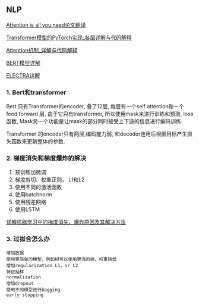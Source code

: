 
## NLP

[Attention is all you need论文翻译](https://codle.net/attention-is-all-you-need/)

[Transformer模型的PyTorch实现_各层详解与代码解释](https://luozhouyang.github.io/transformer/)

[Attention机制_详解与代码解释](https://luozhouyang.github.io/attetnion_mechanism/)

[BERT模型详解](https://zhuanlan.zhihu.com/p/103226488)

[ELECTRA详解](https://zhuanlan.zhihu.com/p/118135466)

### 1. Bert和transformer
Bert 只有Transformer的encoder, 叠了12层, 每层有一个self attention和一个feed forward 层, 由于它只有transformer, 所以使用mask来进行训练和预测, loss函数, Mask另一个功能是让mask的部分同时接受上下游的信息进行编码训练.

Transformer 的encoder只有两层,编码能力弱, 和decoder连用后根据目标产生损失函数来更新整体的参数.

### 2. 梯度消失和梯度爆炸的解决

1. 预训练加微调
2. 梯度剪切、权重正则， L1和L2
3. 使用不同的激活函数
4. 使用batchnorm
5. 使用残差网络
6. 使用LSTM

[详解机器学习中的梯度消失、爆炸原因及其解决方法](https://blog.csdn.net/qq_25737169/article/details/78847691)

### 3. 过拟合怎么办
    增加数据
    使用更简单的模型，例如树可以使用更浅的树，权重降低
    增加regularization L1，or L2
    特征抽样
    normalization
    增加dropout
    使用不同模型进行bagging
    early stopping
